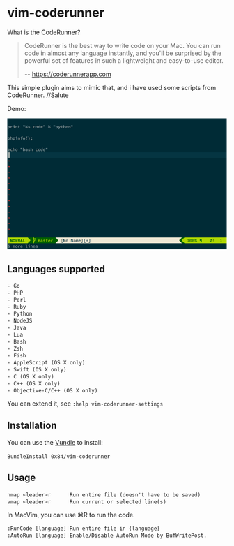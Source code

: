 vim-coderunner
===============

What is the CodeRunner?
> CodeRunner is the best way to write code on your Mac. You can run code in almost any language instantly, and you'll be surprised by the powerful set of features in such a lightweight and easy-to-use editor.
> 
> -- https://coderunnerapp.com

This simple plugin aims to mimic that, and i have used some scripts from CodeRunner. //Salute

Demo:

[![gif with examples](https://raw.githubusercontent.com/0x84/vim-coderunner/master/demo.gif)](https://raw.githubusercontent.com/0x84/vim-coderunner/master/demo.gif)

## Languages supported

    - Go
    - PHP
    - Perl
    - Ruby
    - Python
    - NodeJS
    - Java
    - Lua
    - Bash
    - Zsh
    - Fish
    - AppleScript (OS X only)
    - Swift (OS X only)
    - C (OS X only)
    - C++ (OS X only)
    - Objective-C/C++ (OS X only)

You can extend it, see `:help vim-coderunner-settings`

## Installation

You can use the [Vundle](/VundleVim/Vundle.Vim) to install:

`BundleInstall 0x84/vim-coderunner`

## Usage

    nmap <leader>r      Run entire file (doesn't have to be saved)
    vmap <leader>r      Run current or selected line(s)

In MacVim, you can use ⌘R to run the code.

    :RunCode [language]	Run entire file in {language}
    :AutoRun [language]	Enable/Disable AutoRun Mode by BufWritePost.


